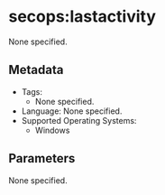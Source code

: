 <!-- region Generated -->
# secops:lastactivity

None specified.

## Metadata

- Tags:
  - None specified.
- Language: None specified.
- Supported Operating Systems:
  - Windows

## Parameters

None specified.
<!-- endregion -->
